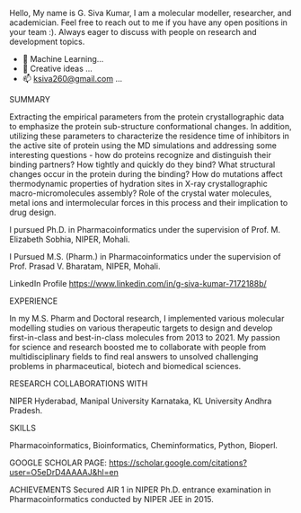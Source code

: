 Hello, My name is G. Siva Kumar, I am a molecular modeller, researcher, and academician. Feel free to reach out to me if you have any open positions in your team :). Always eager to discuss with people on research and development topics.
- 🌱 Machine Learning...
- 💞️ Creative ideas ...
- 📫 ksiva260@gmail.com ...

SUMMARY

Extracting the empirical parameters from the protein crystallographic data to emphasize the protein sub-structure conformational changes. In addition, utilizing these parameters to characterize the residence time of inhibitors in the active site of protein using the MD simulations and addressing some interesting questions - how do proteins recognize and distinguish their binding partners? How tightly and quickly do they bind? What structural changes occur in the protein during the binding? How do mutations affect thermodynamic properties of hydration sites in X-ray crystallographic macro-micromolecules assembly? Role of the crystal water molecules, metal ions and intermolecular forces in this process and their implication to drug design.

I pursued Ph.D. in Pharmacoinformatics under the supervision of Prof. M. Elizabeth Sobhia, NIPER, Mohali.

I Pursued M.S. (Pharm.) in Pharmacoinformatics under the supervision of Prof. Prasad V. Bharatam, NIPER, Mohali.

LinkedIn Profile 
https://www.linkedin.com/in/g-siva-kumar-7172188b/

EXPERIENCE

In my M.S. Pharm and Doctoral research, I implemented various molecular modelling studies on various therapeutic targets to design and develop first-in-class and best-in-class molecules from 2013 to 2021. My passion for science and research boosted me to collaborate with people from multidisciplinary fields to find real answers to unsolved challenging problems in pharmaceutical, biotech and biomedical sciences.   

RESEARCH COLLABORATIONS WITH

NIPER Hyderabad, Manipal University Karnataka, KL University Andhra Pradesh.

SKILLS

Pharmacoinformatics, Bioinformatics, Cheminformatics, Python, Bioperl.

GOOGLE SCHOLAR PAGE:
https://scholar.google.com/citations?user=O5eDrD4AAAAJ&hl=en

ACHIEVEMENTS
Secured AIR 1 in NIPER Ph.D. entrance examination in Pharmacoinformatics conducted by NIPER JEE in 2015.



<!---
sivasvcop/sivasvcop is a ✨ special ✨ repository because its `README.md` (this file) appears on your GitHub profile.
You can click the Preview link to take a look at your changes.
--->
  
